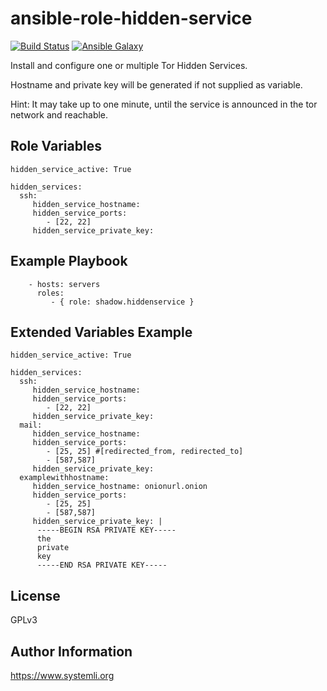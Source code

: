 ansible-role-hidden-service
===========================

[![Build Status](https://travis-ci.org/systemli/ansible-role-hidden-service.svg)](https://travis-ci.org/systemli/ansible-role-hidden-service) [![Ansible Galaxy](http://img.shields.io/badge/ansible--galaxy-hiddenservice-blue.svg)](https://galaxy.ansible.com/detail#/role/6317)


Install and configure one or multiple Tor Hidden Services.

Hostname and private key will be generated if not supplied as variable.

Hint: It may take up to one minute, until the service is announced in the tor network and reachable.


Role Variables
--------------

```
hidden_service_active: True

hidden_services:
  ssh:
     hidden_service_hostname:
     hidden_service_ports:
        - [22, 22]
     hidden_service_private_key:
```

Example Playbook
----------------

```
    - hosts: servers
      roles:
         - { role: shadow.hiddenservice }
```

Extended Variables Example
--------------------------

```
hidden_service_active: True

hidden_services:
  ssh:
     hidden_service_hostname:
     hidden_service_ports:
        - [22, 22]
     hidden_service_private_key:
  mail:
     hidden_service_hostname:
     hidden_service_ports:
        - [25, 25] #[redirected_from, redirected_to]
        - [587,587]
     hidden_service_private_key:
  examplewithhostname:
     hidden_service_hostname: onionurl.onion
     hidden_service_ports:
        - [25, 25]
        - [587,587]
     hidden_service_private_key: |
      -----BEGIN RSA PRIVATE KEY-----
      the
      private
      key
      -----END RSA PRIVATE KEY-----
```

License
-------

GPLv3

Author Information
------------------

https://www.systemli.org


